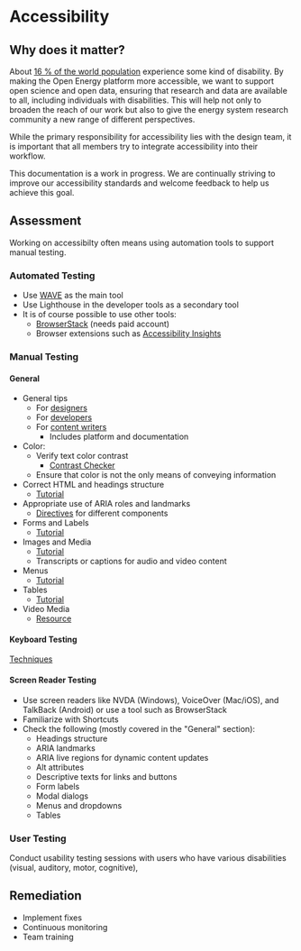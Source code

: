 # Accessibility

## Why does it matter?

About [16 % of the world population](https://www.who.int/news-room/fact-sheets/detail/disability-and-health#:~:text=Key%20facts,1%20in%206%20of%20us.) experience some kind of disability. By making the Open Energy platform more accessible, we want to support open science and open data, ensuring that research and data are available to all, including individuals with disabilities. This will help not only to broaden the reach of our work but also to give the energy system research community a new range of different perspectives.

While the primary responsibility for accessibility lies with the design team, it is important that all members try to integrate accessibility into their workflow.

This documentation is a work in progress. We are continually striving to improve our accessibility standards and welcome feedback to help us achieve this goal.

## Assessment

Working on accessibilty often means using automation tools to support manual testing.

### Automated Testing

- Use [WAVE](https://wave.webaim.org/) as the main tool
- Use Lighthouse in the developer tools as a secondary tool
- It is of course possible to use other tools:
    - [BrowserStack](https://www.browserstack.com/accessibility-testing) (needs paid account)
    - Browser extensions such as [Accessibility Insights](https://accessibilityinsights.io/docs/web/getstarted/assessment/)

### Manual Testing

#### General

- General tips
    - For [designers](https://www.w3.org/WAI/tips/designing/)
    - For [developers](https://www.w3.org/WAI/tips/developing/)
    - For [content writers](https://www.w3.org/WAI/tips/writing/)
        - Includes platform and documentation
- Color:
    - Verify text color contrast
        - [Contrast Checker](https://webaim.org/resources/contrastchecker/)
    - Ensure that color is not the only means of conveying information
- Correct HTML and headings structure
    - [Tutorial](https://www.w3.org/WAI/tutorials/page-structure/)
- Appropriate use of ARIA roles and landmarks
    - [Directives](https://www.w3.org/WAI/ARIA/apg/patterns/) for different components
- Forms and Labels
    - [Tutorial](https://www.w3.org/WAI/tutorials/forms/)
- Images and Media
    - [Tutorial](https://www.w3.org/WAI/tutorials/images/)
    - Transcripts or captions for audio and video content
- Menus
    - [Tutorial](https://www.w3.org/WAI/tutorials/menus/)
- Tables
    - [Tutorial](https://www.w3.org/WAI/tutorials/tables/)
- Video Media
    - [Resource](https://www.w3.org/WAI/media/av/)

#### Keyboard Testing

[Techniques](https://webaim.org/techniques/keyboard/)

#### Screen Reader Testing

- Use screen readers like NVDA (Windows), VoiceOver (Mac/iOS), and TalkBack (Android) or use a tool such as BrowserStack
- Familiarize with Shortcuts
- Check the following (mostly covered in the "General" section):
    - Headings structure
    - ARIA landmarks
    - ARIA live regions for dynamic content updates
    - Alt attributes
    - Descriptive texts for links and buttons
    - Form labels
    - Modal dialogs
    - Menus and dropdowns
    - Tables

### User Testing

Conduct usability testing sessions with users who have various disabilities (visual, auditory, motor, cognitive)‚

## Remediation

- Implement fixes
- Continuous monitoring
- Team training